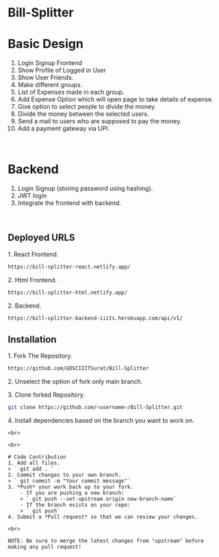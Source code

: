 <h1>Bill-Splitter</h1>

# Basic Design
1. Login Signup Frontend
2. Show Profile of Logged in User
3. Show User Friends.
4. Make different groups.
5. List of Expenses made in each group.
6. Add Expense Option which will open page to take details of expense.
7. Give option to select people to divide the money.
8. Divide the money between the selected users.
9. Send a mail to users who are supposed to pay the money.
10. Add a payment gateway via UPI.

<br>

# Backend
1. Login Signup (storing password using hashing).
2. JWT login
3. Integrate the frontend with backend.

<br>

## Deployed URLS

1\. React Frontend.
```bash
https://bill-splitter-react.netlify.app/
```
2\. Html Frontend.
```bash
https://bill-splitter-html.netlify.app/
```
2\. Backend.
```bash
https://bill-splitter-backend-iiits.herokuapp.com/api/v1/
```

<h2>Installation</h2>

1\. Fork The Repository.
```bash
https://github.com/GDSCIIITSurat/Bill-Splitter
```
2\. Unselect the option of fork only main branch.

3\. Clone forked Repository.
```bash
git clone https://github.com/<username>/Bill-Splitter.git
```
4\. Install dependencies based on the branch you want to work on. 
```
<br>

<br>

# Code Contribution
1. Add all files.
> ` git add . `
2. Commit changes to your own branch.
> ` git commit -m "Your commit message"`
3. *Push* your work back up to your fork.
    - If you are pushing a new branch:
    > ` git push --set-upstream origin new-branch-name`
    - If the branch exists on your repo:
    > ` git push`
4. Submit a *Pull request* so that we can review your changes.

<br>

NOTE: Be sure to merge the latest changes from "upstream" before making any pull request!
